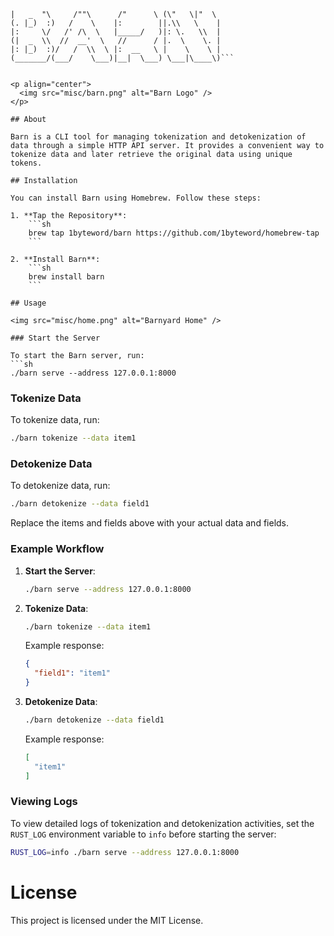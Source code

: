 ```_______       __        _______   _____  ___   
|   _  "\     /""\      /"      \ (\"   \|"  \  
(. |_)  :)   /    \    |:        ||.\\   \    | 
|:     \/   /' /\  \   |_____/   )|: \.   \\  | 
(|  _  \\  //  __'  \   //      / |.  \    \. | 
|: |_)  :)/   /  \\  \ |:  __   \ |    \    \ | 
(_______/(___/    \___)|__|  \___) \___|\____\)```
                                               

<p align="center">
  <img src="misc/barn.png" alt="Barn Logo" />
</p>

## About

Barn is a CLI tool for managing tokenization and detokenization of data through a simple HTTP API server. It provides a convenient way to tokenize data and later retrieve the original data using unique tokens.

## Installation

You can install Barn using Homebrew. Follow these steps:

1. **Tap the Repository**:
    ```sh
    brew tap 1byteword/barn https://github.com/1byteword/homebrew-tap
    ```

2. **Install Barn**:
    ```sh
    brew install barn
    ```

## Usage

<img src="misc/home.png" alt="Barnyard Home" />

### Start the Server

To start the Barn server, run:
```sh
./barn serve --address 127.0.0.1:8000
```

### Tokenize Data

To tokenize data, run:
```sh
./barn tokenize --data item1
```
### Detokenize Data

To detokenize data, run:
```sh
./barn detokenize --data field1
```
Replace the items and fields above with your actual data and fields.

### Example Workflow

1. **Start the Server**:
    ```sh
    ./barn serve --address 127.0.0.1:8000
    ```

2. **Tokenize Data**:
    ```sh
    ./barn tokenize --data item1
    ```

    Example response:
    ```json
    {
      "field1": "item1"
    }
    ```

3. **Detokenize Data**:
    ```sh
    ./barn detokenize --data field1
    ```

    Example response:
    ```json
    [
      "item1"
    ]
    ```

### Viewing Logs

To view detailed logs of tokenization and detokenization activities, set the `RUST_LOG` environment variable to `info` before starting the server:

```sh
RUST_LOG=info ./barn serve --address 127.0.0.1:8000
```

# License
This project is licensed under the MIT License.
